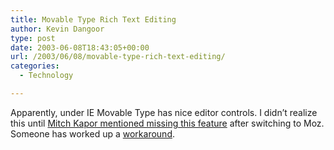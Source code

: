 ```yaml
---
title: Movable Type Rich Text Editing
author: Kevin Dangoor
type: post
date: 2003-06-08T18:43:05+00:00
url: /2003/06/08/movable-type-rich-text-editing/
categories:
  - Technology

---
```

Apparently, under IE Movable Type has nice editor controls. I didn&#8217;t realize this until [Mitch Kapor mentioned missing this feature][1] after switching to Moz. Someone has worked up a [workaround][2].

 [1]: http://blogs.osafoundation.org/mitch/000224.html
 [2]: http://www.deftone.com/blogzilla/archives/rich_text_editing_in_movable_type.html "Blogzilla - a blog about Mozilla: Rich Text Editing in Movable Type"